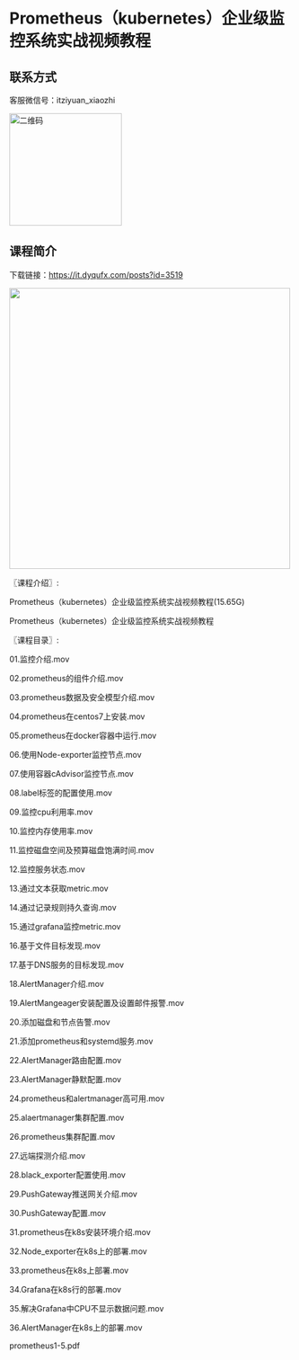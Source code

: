 # Prometheus（kubernetes）企业级监控系统实战视频教程

## 联系方式

客服微信号：itziyuan_xiaozhi

<img src="https://ziyuanyun.oss-cn-guangzhou.aliyuncs.com/common/20240614073449/666b82192834a.jpg" width="200" height="200" alt="二维码">

## 课程简介

下载链接：https://it.dyqufx.com/posts?id=3519

<img src="https://ziyuanyun.oss-cn-guangzhou.aliyuncs.com/yun/20240515185214/664493de077b4.jpg" width="500" alt="">

  〖课程介绍〗:

 Prometheus（kubernetes）企业级监控系统实战视频教程(15.65G)

 Prometheus（kubernetes）企业级监控系统实战视频教程



 〖课程目录〗:

 01.监控介绍.mov

 02.prometheus的组件介绍.mov

 03.prometheus数据及安全模型介绍.mov

 04.prometheus在centos7上安装.mov

 05.prometheus在docker容器中运行.mov

 06.使用Node-exporter监控节点.mov

 07.使用容器cAdvisor监控节点.mov

 08.label标签的配置使用.mov

 09.监控cpu利用率.mov

 10.监控内存使用率.mov

 11.监控磁盘空间及预算磁盘饱满时间.mov

 12.监控服务状态.mov

 13.通过文本获取metric.mov

 14.通过记录规则持久查询.mov

 15.通过grafana监控metric.mov

 16.基于文件目标发现.mov

 17.基于DNS服务的目标发现.mov

 18.AlertManager介绍.mov

 19.AlertMangeager安装配置及设置邮件报警.mov

 20.添加磁盘和节点告警.mov

 21.添加prometheus和systemd服务.mov

 22.AlertManager路由配置.mov

 23.AlertManager静默配置.mov

 24.prometheus和alertmanager高可用.mov

 25.alaertmanager集群配置.mov

 26.prometheus集群配置.mov

 27.远端探测介绍.mov

 28.black_exporter配置使用.mov

 29.PushGateway推送网关介绍.mov

 30.PushGateway配置.mov

 31.prometheus在k8s安装环境介绍.mov

 32.Node_exporter在k8s上的部署.mov

 33.prometheus在k8s上部署.mov

 34.Grafana在k8s行的部署.mov

 35.解决Grafana中CPU不显示数据问题.mov

 36.AlertManager在k8s上的部署.mov

 prometheus1-5.pdf

  